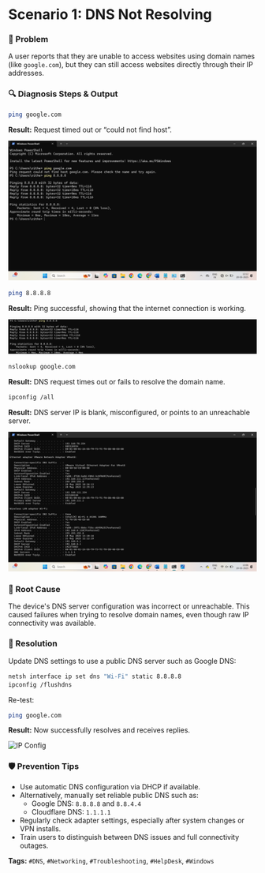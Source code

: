 # Scenario 1: DNS Not Resolving

### 📝 Problem
A user reports that they are unable to access websites using domain names (like `google.com`), but they can still access websites directly through their IP addresses.

### 🔍 Diagnosis Steps & Output

```bash
ping google.com
```
**Result:** Request timed out or “could not find host”.

![Ping Success](../images/CommandPromptTest.png)

```bash
ping 8.8.8.8
```
**Result:** Ping successful, showing that the internet connection is working.

![Ping Success](../images/dns_ping_success.png)

```bash
nslookup google.com
```
**Result:** DNS request times out or fails to resolve the domain name.



```bash
ipconfig /all
```
**Result:** DNS server IP is blank, misconfigured, or points to an unreachable server.

![IP Config](../images/dns_ipconfig.png)

### 🧠 Root Cause
The device's DNS server configuration was incorrect or unreachable. This caused failures when trying to resolve domain names, even though raw IP connectivity was available.

### 🔧 Resolution
Update DNS settings to use a public DNS server such as Google DNS:

```bash
netsh interface ip set dns "Wi-Fi" static 8.8.8.8
ipconfig /flushdns
```

Re-test:
```bash
ping google.com
```
**Result:** Now successfully resolves and receives replies.

![IP Config](../images/Re-test.png.)

### 🛡️ Prevention Tips
- Use automatic DNS configuration via DHCP if available.
- Alternatively, manually set reliable public DNS such as:
  - Google DNS: `8.8.8.8` and `8.8.4.4`
  - Cloudflare DNS: `1.1.1.1`
- Regularly check adapter settings, especially after system changes or VPN installs.
- Train users to distinguish between DNS issues and full connectivity outages.

**Tags:** `#DNS`, `#Networking`, `#Troubleshooting`, `#HelpDesk`, `#Windows`

